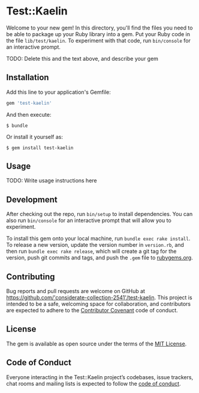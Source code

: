 # Test::Kaelin

Welcome to your new gem! In this directory, you'll find the files you need to be able to package up your Ruby library into a gem. Put your Ruby code in the file `lib/test/kaelin`. To experiment with that code, run `bin/console` for an interactive prompt.

TODO: Delete this and the text above, and describe your gem

## Installation

Add this line to your application's Gemfile:

```ruby
gem 'test-kaelin'
```

And then execute:

    $ bundle

Or install it yourself as:

    $ gem install test-kaelin

## Usage

TODO: Write usage instructions here

## Development

After checking out the repo, run `bin/setup` to install dependencies. You can also run `bin/console` for an interactive prompt that will allow you to experiment.

To install this gem onto your local machine, run `bundle exec rake install`. To release a new version, update the version number in `version.rb`, and then run `bundle exec rake release`, which will create a git tag for the version, push git commits and tags, and push the `.gem` file to [rubygems.org](https://rubygems.org).

## Contributing

Bug reports and pull requests are welcome on GitHub at https://github.com/'considerate-collection-2541'/test-kaelin. This project is intended to be a safe, welcoming space for collaboration, and contributors are expected to adhere to the [Contributor Covenant](http://contributor-covenant.org) code of conduct.

## License

The gem is available as open source under the terms of the [MIT License](https://opensource.org/licenses/MIT).

## Code of Conduct

Everyone interacting in the Test::Kaelin project’s codebases, issue trackers, chat rooms and mailing lists is expected to follow the [code of conduct](https://github.com/'considerate-collection-2541'/test-kaelin/blob/master/CODE_OF_CONDUCT.md).
